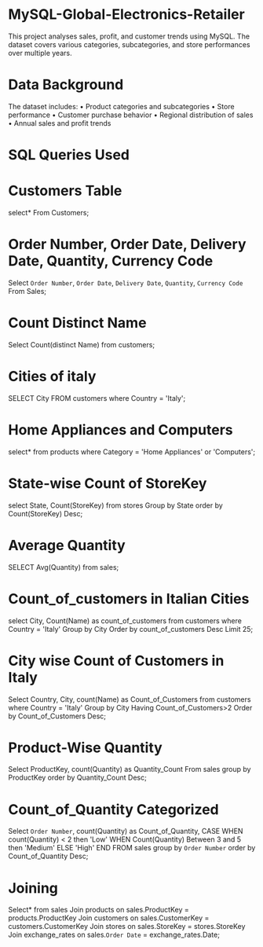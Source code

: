 # MySQL-Global-Electronics-Retailer
This project analyses sales, profit, and customer trends using MySQL. The dataset covers various categories, subcategories, and store performances over multiple years.

# Data Background
The dataset includes:
•	Product categories and subcategories
•	Store performance
•	Customer purchase behavior
•	Regional distribution of sales
•	Annual sales and profit trends

# SQL Queries Used

# Customers Table
select*
From Customers;

# Order Number, Order Date, Delivery Date, Quantity, Currency Code
Select `Order Number`, `Order Date`, `Delivery Date`, `Quantity`, `Currency Code`
From Sales;

# Count Distinct Name
Select Count(distinct Name)
from customers;

# Cities of italy
SELECT City
FROM customers
where Country = 'Italy';

# Home Appliances and Computers
select*
from products
where Category = 'Home Appliances' or 'Computers';

# State-wise Count of StoreKey
select State, Count(StoreKey)
from stores
Group by State
order by Count(StoreKey) Desc;

# Average Quantity
SELECT Avg(Quantity) from sales;

# Count_of_customers in Italian Cities
select City, Count(Name) as count_of_customers
from customers
where Country = 'Italy'
Group by City
Order by count_of_customers Desc
Limit 25;

# City wise Count of Customers in Italy
Select Country, City, count(Name) as Count_of_Customers
from customers
where Country = 'Italy'
Group by City
Having Count_of_Customers>2
Order by Count_of_Customers Desc;

# Product-Wise Quantity
Select ProductKey, count(Quantity) as Quantity_Count
From sales
group by ProductKey
order by Quantity_Count Desc;

# Count_of_Quantity Categorized
Select `Order Number`, count(Quantity) as Count_of_Quantity,
CASE
WHEN count(Quantity) < 2 then 'Low'
WHEN Count(Quantity) Between 3 and 5 then 'Medium'
ELSE 'High'
END
FROM sales
group by `Order Number`
order by Count_of_Quantity Desc;

# Joining
Select*
from sales
Join products on sales.ProductKey = products.ProductKey
Join customers on sales.CustomerKey = customers.CustomerKey
Join stores on sales.StoreKey = stores.StoreKey
Join exchange_rates on sales.`Order Date` = exchange_rates.Date;
